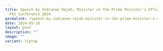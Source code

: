 ```yaml
---
title: Speech by Indranee Rajah, Minister in the Prime Minister's Office at the
  PAS Conference 2024
permalink: /speech-by-indranee-rajah-minister-in-the-prime-minister-s-office-at-the-pas-conference-2024/
date: 2024-05-16
layout: post
description: ""
image: ""
variant: tiptap
---
```

